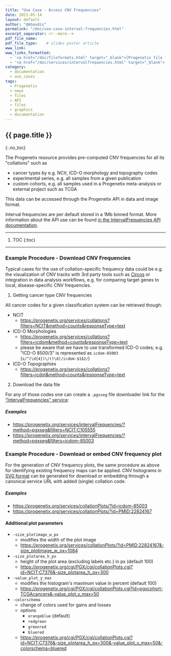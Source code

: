 ```yaml
---
title: "Use Case - Access CNV Frequencies"
date: 2021-05-14
layout: default
author: "@mbaudis"
permalink: "/doc/use-case-interval-frequencies.html"
excerpt_separator: <!--more-->
pdf_file_name:
pdf_file_type:    # slides poster article
www_link:
www_links_formatted:
  - '<a href="/doc/fileformats.html" target="_blank">[Progenetix file formats]</a>'
  - '<a href="/doc/services/intervalfrequencies.html" target="_blank">[IntervalFrequencies API Service]</a>'  
category:
  - documentation
  - use_cases
tags:
  - Progenetix
  - news
  - files
  - API
  - files
  - graphics
  - documentation
---
```


## {{ page.title }}
{:.no_toc}

The Progenetix resource provides pre-computed CNV frequencies for all its
"collations" such as

* cancer types by e.g. NCIt, ICD-O morphology and topography codes
* experimental series, e.g. all samples from a given publication
* custom cohorts, e.g. all samples used in a Progenetix meta-analysis or
external project such as TCGA

This data can be accessed through the Progenetix API in data and image format.

<!--more-->

Interval frequencies are per default stored in a 1Mb binned format. More
information about the API use can be found [in the IntervalFrequencies API documentation](/doc/services/intervalfrequencies.html).

----
1. TOC
{:toc}
----

### Example Procedure - Download CNV Frequencies

Typical cases for the use of collation-specific frequency data could be e.g.
the visualization of CNV tracks with 3rd party tools such as [Circos](http://www.circos.ca/software/)
or integration in data analysis workflows, e.g. for comparing target genes to
local, disease-specific CNV frequencies.

1. Getting cancer type CNV frequencies

All cancer codes for a given classification system can be retrieved though:

* NCIT
  - <https://progenetix.org/services/collations?filters=NCIT&method=counts&responseType=text>
* ICD-O Morphologies
  - <https://progenetix.org/services/collations?filters=icdom&method=counts&responseType=text>
  - please be aware that we have to use transformed ICD-O codes; e.g.
  "ICD-O 8500/3" is represented as `icdom-85003` (`s/^(\d{4})\/()\d)/icdom-$1$2/`)
* ICD-O Topographies
  - <https://progenetix.org/services/collations?filters=icdot&method=counts&responseType=text>

2. Download the data file

For any of those codes one can create a `.pgxseg` file downloader link for the
["IntervalFrequencies" service](/doc/services/intervalfrequencies.html):

##### Examples

* https://progenetix.org/services/intervalFrequencies/?method=pgxseg&filters=NCIT:C105555
* https://progenetix.org/services/intervalFrequencies/?method=pgxseg&filters=icdom-85003


### Example Procedure - Download or embed CNV frequency plot

For the generation of CNV frequency plots, the same procedure as above for
identifying existing frequency maps can be applied. CNV hsitograms in [SVG format](/doc/imageformats.html)
can be generated for download or embedding through a canonical service URL with
added (single) collation code.

##### Examples

* https://progenetix.org/services/collationPlots/?id=icdom-85003
* https://progenetix.org/services/collationPlots/?id=PMID:22824167

#### Additional plot parameters

* `-size_plotimage_w_px`
  - modifies the width of the plot image
  - <https://progenetix.org/services/collationPlots/?id=PMID:22824167&-size_plotimage_w_px=1084>
* `-size_plotarea_h_px`
  - height of the plot area (excluding labels etc.) in px (default 100)
  - <https://progenetix.org/cgi/PGX/cgi/collationPlots.cgi?id=NCIT:C7376&-size_plotarea_h_px=300>
* `-value_plot_y_max`
  - modifies the histogram's maximum value in percent (default 100)
  - <https://progenetix.org/cgi/PGX/cgi/collationPlots.cgi?id=pgxcohort-TCGAcancers&-value_plot_y_max=50>
* `-colorschema`
  - change of colors used for gains and losses
  - options
    * `orangeblue` (default)
    * `redgreen`
    * `greenred`
    * `bluered`
  - <https://progenetix.org/cgi/PGX/cgi/collationPlots.cgi?id=NCIT:C7376&-size_plotarea_h_px=300&-value_plot_y_max=50&-colorschema=bluered>
